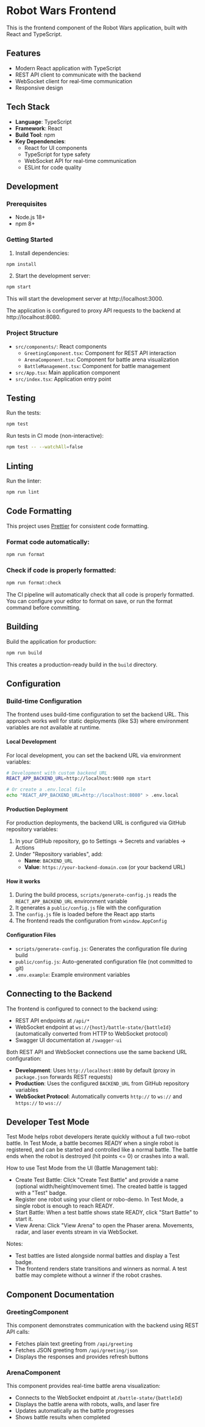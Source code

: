 # Robot Wars Frontend

This is the frontend component of the Robot Wars application, built with React and TypeScript.

## Features

- Modern React application with TypeScript
- REST API client to communicate with the backend
- WebSocket client for real-time communication
- Responsive design

## Tech Stack

- **Language**: TypeScript
- **Framework**: React
- **Build Tool**: npm
- **Key Dependencies**:
  - React for UI components
  - TypeScript for type safety
  - WebSocket API for real-time communication
  - ESLint for code quality

## Development

### Prerequisites

- Node.js 18+
- npm 8+

### Getting Started

1. Install dependencies:

```bash
npm install
```

2. Start the development server:

```bash
npm start
```

This will start the development server at http://localhost:3000.

The application is configured to proxy API requests to the backend at http://localhost:8080.

### Project Structure

- `src/components/`: React components
  - `GreetingComponent.tsx`: Component for REST API interaction
  - `ArenaComponent.tsx`: Component for battle arena visualization
  - `BattleManagement.tsx`: Component for battle management
- `src/App.tsx`: Main application component
- `src/index.tsx`: Application entry point

## Testing

Run the tests:

```bash
npm test
```

Run tests in CI mode (non-interactive):

```bash
npm test -- --watchAll=false
```

## Linting

Run the linter:

```bash
npm run lint
```

## Code Formatting

This project uses [Prettier](https://prettier.io/) for consistent code formatting.

### Format code automatically:

```bash
npm run format
```

### Check if code is properly formatted:

```bash
npm run format:check
```

The CI pipeline will automatically check that all code is properly formatted. You can configure your editor to format on save, or run the format command before committing.

## Building

Build the application for production:

```bash
npm run build
```

This creates a production-ready build in the `build` directory.


## Configuration

### Build-time Configuration

The frontend uses build-time configuration to set the backend URL. This approach works well for static deployments (like S3) where environment variables are not available at runtime.

#### Local Development

For local development, you can set the backend URL via environment variables:

```bash
# Development with custom backend URL
REACT_APP_BACKEND_URL=http://localhost:9080 npm start

# Or create a .env.local file
echo "REACT_APP_BACKEND_URL=http://localhost:8080" > .env.local
```

#### Production Deployment

For production deployments, the backend URL is configured via GitHub repository variables:

1. In your GitHub repository, go to Settings → Secrets and variables → Actions
2. Under "Repository variables", add:
   - **Name**: `BACKEND_URL`
   - **Value**: `https://your-backend-domain.com` (or your backend URL)

#### How it works

1. During the build process, `scripts/generate-config.js` reads the `REACT_APP_BACKEND_URL` environment variable
2. It generates a `public/config.js` file with the configuration
3. The `config.js` file is loaded before the React app starts
4. The frontend reads the configuration from `window.AppConfig`

#### Configuration Files

- `scripts/generate-config.js`: Generates the configuration file during build
- `public/config.js`: Auto-generated configuration file (not committed to git)
- `.env.example`: Example environment variables

## Connecting to the Backend

The frontend is configured to connect to the backend using:

- REST API endpoints at `/api/*`
- WebSocket endpoint at `ws://{host}/battle-state/{battleId}` (automatically converted from HTTP to WebSocket protocol)
- Swagger UI documentation at `/swagger-ui`

Both REST API and WebSocket connections use the same backend URL configuration:
- **Development**: Uses `http://localhost:8080` by default (proxy in `package.json` forwards REST requests)
- **Production**: Uses the configured `BACKEND_URL` from GitHub repository variables
- **WebSocket Protocol**: Automatically converts `http://` to `ws://` and `https://` to `wss://`

## Developer Test Mode

Test Mode helps robot developers iterate quickly without a full two-robot battle. In Test Mode, a battle becomes READY when a single robot is registered, and can be started and controlled like a normal battle. The battle ends when the robot is destroyed (hit points <= 0) or crashes into a wall.

How to use Test Mode from the UI (Battle Management tab):
- Create Test Battle: Click "Create Test Battle" and provide a name (optional width/height/movement time). The created battle is tagged with a "Test" badge.
- Register one robot using your client or robo-demo. In Test Mode, a single robot is enough to reach READY.
- Start Battle: When a test battle shows state READY, click "Start Battle" to start it.
- View Arena: Click "View Arena" to open the Phaser arena. Movements, radar, and laser events stream in via WebSocket.

Notes:
- Test battles are listed alongside normal battles and display a Test badge.
- The frontend renders state transitions and winners as normal. A test battle may complete without a winner if the robot crashes.

## Component Documentation

### GreetingComponent

This component demonstrates communication with the backend using REST API calls:

- Fetches plain text greeting from `/api/greeting`
- Fetches JSON greeting from `/api/greeting/json`
- Displays the responses and provides refresh buttons

### ArenaComponent

This component provides real-time battle arena visualization:

- Connects to the WebSocket endpoint at `/battle-state/{battleId}`
- Displays the battle arena with robots, walls, and laser fire
- Updates automatically as the battle progresses
- Shows battle results when completed
